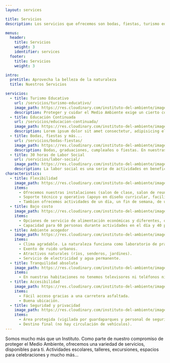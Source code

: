 ```yaml
---
layout: services

title: Servicios
description: Los servicios que ofrecemos son bodas, fiestas, turismo educativo, labor social y más.

menus:
  header:
    title: Servicios
    weight: 3
    identifier: services
  footer:
    title: Servicios
    weight: 3

intro:
  pretitle: Aprovecha la belleza de la naturaleza
  title: Nuestros Servicios

servicios:
  - title: Turismo Educativo
    url: /servicios/turismo-educativo/
    image_path: https://res.cloudinary.com/instituto-del-ambiente/image/upload/c_scale,q_80,w_500/pages/turismo-educativo.jpg
    description: Proteger y cuidar el Medio Ambiente exige un cierto conocimiento del mismo. Por eso ofrecemos servicios educativos para grupos de personas que quieren aprender más sobre la naturaleza.
  - title: Educación Continuada
    url: /servicios/educacion-continuada/
    image_path: https://res.cloudinary.com/instituto-del-ambiente/image/upload/c_scale,q_80,w_500/pages/educacion-continuada.jpg
    description: Lorem ipsum dolor sit amet consectetur, adipisicing elit. Necessitatibus maxime est similique nulla quis sequi provident, non excepturi assumenda laudantium.
  - title: Bodas, fiestas y más...
    url: /servicios/bodas-fiestas/
    image_path: https://res.cloudinary.com/instituto-del-ambiente/image/upload/c_scale,q_80,w_500/pages/bodas-fiestas.jpg
    description: Bodas, graduaciones, cumpleaños o fiestas. En nuestras instalaciones tenemos el espacio y las capacidades para realizar tu evento.
  - title: 30 horas de Labor Social
    url: /servicios/labor-social/
    image_path: https://res.cloudinary.com/instituto-del-ambiente/image/upload/c_scale,q_80,w_500/pages/labor-social.jpg
    description: La labor social es una serie de actividades en beneficio del medio ambiente por un periodo de 30 horas y es un requisito para la graduación del bachiller.
characteristics:
  - title: Flexibilidad
    image_path: https://res.cloudinary.com/instituto-del-ambiente/image/upload/c_scale,q_80,w_750/pages/flexibilidad.jpg
    items:
      - Ofrecemos nuestras instalaciones (salon de clase, salon de reuniones, equipos tecnológicos y comedor) para el desarollo de talleres, cursos, reuniones y otros eventos.
      - Soporte técnico y operativo (apoyo en diseño curricular, facilitadores e instalaciones).
      - Tambien ofrecemos actividades de un día, un fin de semana, de una semana o según tus necesidades. 
  - title: Bajo costo
    image_path: https://res.cloudinary.com/instituto-del-ambiente/image/upload/c_scale,q_80,w_750/pages/bajo-costo.jpg
    items:
      - Opciones de servicio de alimentación económicas y diferentes, que se adaptan a las necesidades del grupo.
      - Capacidad para 60 personas durante actividades en el día y 40 personas para alojar en habitaciones. No se cobra gastos de alojamiento, sólo una contribución para limpieza y mantenimiento de las instalaciones.
  - title: Ambiente acogedor
    image_path: https://res.cloudinary.com/instituto-del-ambiente/image/upload/c_scale,q_80,w_750/pages/ambiente-acogedor.jpg
    items:
      - Clima agradable. La naturaleza funciona como laboratorio de prácticas relacionadas al medio ambiente.
      - Exento de ruido urbanos.
      - Atractivos naturales (ríos, senderos, jardines).
      - Servicio de electricidad y agua permanente.
  - title: Tranquilidad absoluta
    image_path: https://res.cloudinary.com/instituto-del-ambiente/image/upload/c_scale,q_80,w_750/pages/tranquilidad.jpg
    items:
      - En nuestras habitaciones no tenemos televisores ni teléfonos ni Wifi. Así se puede escapar de la contaminación digital facilmente.
  - title: Accesibilidad
    image_path: https://res.cloudinary.com/instituto-del-ambiente/image/upload/c_scale,q_80,w_750/pages/accesibilidad.jpg
    items:
      - Fácil acceso gracias a una carretera asfaltada.
      - Buena ubicación.
  - title: Seguridad y privacidad
    image_path: https://res.cloudinary.com/instituto-del-ambiente/image/upload/c_scale,q_80,w_750/pages/seguridad-privacidad.jpg
    items:
      - Área protegida (vigilada por guardaparques y personal de seguridad).
      - Destino final (no hay circulación de vehículos).
---
```


Somos mucho más que un Instituto. Como parte de nuestro compromiso de proteger el Medio Ambiente, ofrecemos una variedad de servicios, disponibles para ti. Actividades escolares, talleres, excursiones, espacios para celebraciones y mucho más...